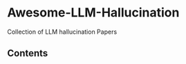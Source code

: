 # Awesome-LLM-Hallucination
Collection of LLM hallucination Papers
## Contents
<!--stackedit_data:
eyJoaXN0b3J5IjpbLTExMTg1OTcyOTZdfQ==
-->